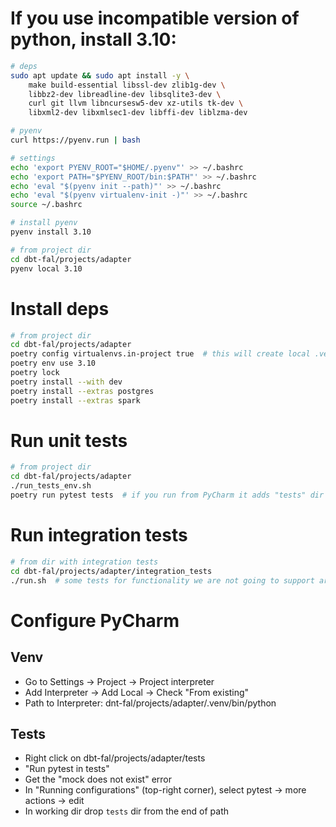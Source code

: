 # If you use incompatible version of python, install 3.10:
```bash
# deps
sudo apt update && sudo apt install -y \
    make build-essential libssl-dev zlib1g-dev \
    libbz2-dev libreadline-dev libsqlite3-dev \
    curl git llvm libncursesw5-dev xz-utils tk-dev \
    libxml2-dev libxmlsec1-dev libffi-dev liblzma-dev
```

```bash
# pyenv
curl https://pyenv.run | bash
```

```bash
# settings
echo 'export PYENV_ROOT="$HOME/.pyenv"' >> ~/.bashrc
echo 'export PATH="$PYENV_ROOT/bin:$PATH"' >> ~/.bashrc
echo 'eval "$(pyenv init --path)"' >> ~/.bashrc
echo 'eval "$(pyenv virtualenv-init -)"' >> ~/.bashrc
source ~/.bashrc 
```

```bash
# install pyenv
pyenv install 3.10
```

```bash
# from project dir
cd dbt-fal/projects/adapter
pyenv local 3.10
```

# Install deps
```bash
# from project dir
cd dbt-fal/projects/adapter
poetry config virtualenvs.in-project true  # this will create local .venv dir to use in PyCharm
poetry env use 3.10
poetry lock 
poetry install --with dev
poetry install --extras postgres
poetry install --extras spark
```

# Run unit tests
```bash
# from project dir
cd dbt-fal/projects/adapter
./run_tests_env.sh
poetry run pytest tests  # if you run from PyCharm it adds "tests" dir to eorking dir and breaks path, need to be fixed
```

# Run integration tests
```bash
# from dir with integration tests
cd dbt-fal/projects/adapter/integration_tests
./run.sh  # some tests for functionality we are not going to support are skipped 
```

# Configure PyCharm
## Venv
- Go to Settings -> Project -> Project interpreter
- Add Interpreter -> Add Local -> Check "From existing"
- Path to Interpreter: dnt-fal/projects/adapter/.venv/bin/python

## Tests
- Right click on dbt-fal/projects/adapter/tests
- "Run pytest in tests"
- Get the "mock does not exist" error
- In "Running configurations" (top-right corner),  select pytest -> more actions -> edit
- In working dir drop `tests` dir from the end of path
